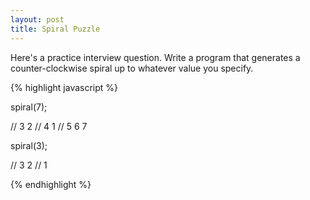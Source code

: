 ```yaml
---
layout: post
title: Spiral Puzzle
---
```


Here's a practice interview question. Write a program that generates
a counter-clockwise spiral up to whatever value you specify.

{% highlight javascript %}

spiral(7);

// 3 2
// 4 1
// 5 6 7

spiral(3);

// 3 2
//   1

{% endhighlight %}
